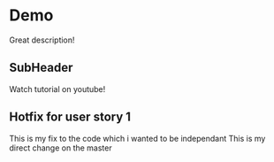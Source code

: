 # Demo

Great description!


## SubHeader

Watch tutorial on youtube!


## Hotfix for user story 1

This is my fix to the code which i wanted to be independant
This is my direct change on the master